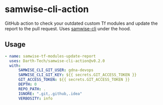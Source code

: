 # samwise-cli-action
GitHub action to check your outdated custom Tf modules and update the report to the pull request. Uses [samwise-cli]() under the hood.


## Usage
```yaml
- name: samwise-tf-modules-update-report
  uses: Darth-Tech/samwise-cli-action@v0.2.0
  with:
      SAMWISE_CLI_GIT_USER: gdna-devops
      SAMWISE_CLI_GIT_KEY: ${{ secrets.GIT_ACCESS_TOKEN }}
      GIT_ACCESS_TOKEN: ${{ secrets.GIT_ACCESS_TOKEN }}
      DEPTH: 0
      REPO_PATH: .
      IGNORE: ".git,.github,.idea"
      VERBOSITY: info
```
